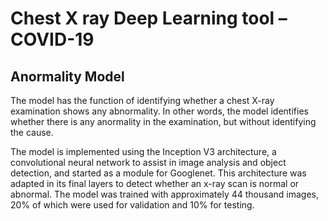 # Chest X ray Deep Learning tool – COVID-19

## Anormality Model
<p>The model has the function of identifying whether a chest X-ray examination shows any abnormality. In other words, the model identifies whether there is any anormality in the examination, but without identifying the cause.</p>

<p>The model is implemented using the Inception V3 architecture, a convolutional neural network to assist in image analysis and object detection, and started as a module for Googlenet. This architecture was adapted in its final layers to detect whether an x-ray scan is normal or abnormal. The model was trained with approximately 44 thousand images, 20% of which were used for validation and 10% for testing.</p>
